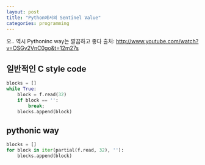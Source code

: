 ```yaml
---
layout: post
title: "Python에서의 Sentinel Value"
categories: programming
---
```


오.. 역시 Pythoninc way는 깔끔하고 좋다
출처: http://www.youtube.com/watch?v=OSGv2VnC0go&t=12m27s

일반적인 C style code
-----------------

```python
blocks = []
while True:
    block = f.read(32)
    if block == '':
        break;
    blocks.append(block)
```

pythonic way
------------

```python
blocks = []
for block in iter(partial(f.read, 32), ''):
    blocks.append(block)
```
